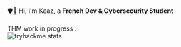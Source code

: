 <!-- 
# <p align="center">Hi, I'm Kaaz nice to meet you 👋</p>-->

<base target="_blank">


🛡️👋 Hi, i'm Kaaz, a **French Dev & Cybersecurity Student** <br/><br/>
THM work in progress : <br/>
![tryhackme stats](https://raw.githubusercontent.com/KaazDW/KaazDW/master/assets/thm_propic.png)
<!-- 


<div align="center">
  <!-- Proudly created with GPRM ( https://gprm.itsvg.in ) -->
  <!-- 

![](https://github-readme-streak-stats.herokuapp.com/?user=KaazDW&theme=dark&hide_border=false)
![](https://github-readme-stats.vercel.app/api/top-langs/?username=KaazDW&theme=dark&hide_border=false&include_all_commits=false&count_private=false&layout=compact)

</div>

---



<br>
<!-- 
### :mag_right: I have knowledges in :
> * Web language w/ HTML5, CSS3, PHP, CakePHP, VueJS <br />
> * Bash and Python scripting <br />
<p align="center">
  <strong><a href="https://kaazdw.github.io/terminal" target="_blank">WebTerminal</a></strong> |
  <strong><a href="">Personnal Website</a></strong>
  <strong><a href="https://steamcommunity.com/id/kaazdw">Steam</a></strong> | 
  <strong><a href="https://discord.com/users/258587080970600458">Discord</a></strong>
</p>
<br> -->


<!-- [Visitor Count](https://profile-counter.glitch.me/KaazDW/count.svg) -->
<!--   Views counter <br> -->
<!--   <img src="https://profile-counter.glitch.me/KaazDW/count.svg"><br>
  [](https://komarev.com/ghpvc/?username=KaazDW) -->
<!--
<table align=center>
  <tr>
    <td>
      <p align=center>
        <br>
        <img src="https://komarev.com/ghpvc/?username=KaazDW">
      </p>
      <table align=center>
        <tr>
          <td>
            <strong><a href="https://steamcommunity.com/id/kaazdw" target="_blank">Steam</a></strong>
          </td>
          <td>
            <strong><a href="https://discord.com/users/258587080970600458" target="_blank">Discord</a></strong>
          </td>
        </tr>
      </table>
      <table align=center>  
        <tr>
<!--           <td>
            <strong><a href="https://kaazdw.github.io/p">Personnal Website</a></strong>
          </td>
          <td>
            <strong><a href="https://kaazdw.github.io/terminal" target="_blank">WebTerminal</a></strong>
          </td> -->
<!--           <td>
            <strong><a href="https://kaazdw.github.io/webhook" target="_blank">Webhook</a></strong>
          </td>
          <td>
            <strong><a href="https://kaazdw.github.io/stopWatch" target="_blank">stopWatch</a></strong>
          </td> -->
 
<!--
[Textde du lien](http://tiny.cc/adressedulien)
💻 :computer:🔎 :mag_right:📫 :mailbox:📚 :books:🎮 :video_game:🚀 :rocket:
https://bit.ly/3x7Jfdv

```
```
![Anurag's GitHub stats](https://github-readme-stats.vercel.app/api?username=kaazdw&hide=contribs,issues)
  [![Top Langs](https://github-readme-stats.vercel.app/api/top-langs/?username=kaazdw)](https://github.com/anuraghazra/github-readme-stats)
  [![Top Langs](https://github-readme-stats.vercel.app/api/top-langs/?username=kaazdw&layout=compact)](https://github.com/anuraghazra/github-readme-stats)

-->
